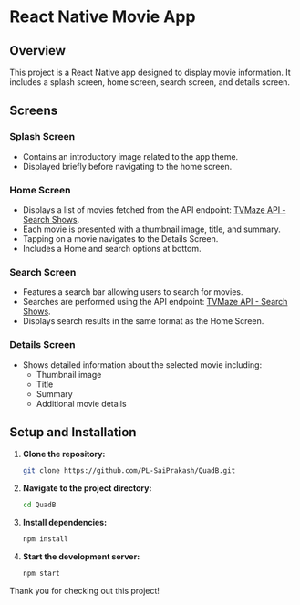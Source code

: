 # React Native Movie App

## Overview

This project is a React Native app designed to display movie information. It includes a splash screen, home screen, search screen, and details screen.

## Screens

### Splash Screen

- Contains an introductory image related to the app theme.
- Displayed briefly before navigating to the home screen.

### Home Screen

- Displays a list of movies fetched from the API endpoint: [TVMaze API - Search Shows](https://api.tvmaze.com/search/shows?q=all).
- Each movie is presented with a thumbnail image, title, and summary.
- Tapping on a movie navigates to the Details Screen.
- Includes a Home and search options at  bottom.

### Search Screen

- Features a search bar allowing users to search for movies.
- Searches are performed using the API endpoint: [TVMaze API - Search Shows](https://api.tvmaze.com/search/shows?q=${search_term}).
- Displays search results in the same format as the Home Screen.

### Details Screen

- Shows detailed information about the selected movie including:
  - Thumbnail image
  - Title
  - Summary
  - Additional movie details

## Setup and Installation

1. **Clone the repository:**

    ```bash
    git clone https://github.com/PL-SaiPrakash/QuadB.git
    ```

2. **Navigate to the project directory:**

    ```bash
    cd QuadB
    ```

3. **Install dependencies:**

    ```bash
    npm install
    ```

4. **Start the development server:**

    ```bash
    npm start
    ```





Thank you for checking out this project!
